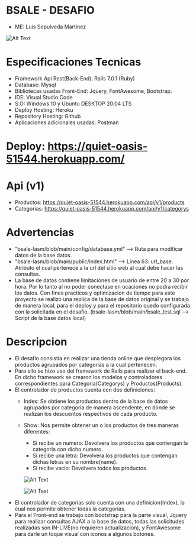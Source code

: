 # BSALE - DESAFIO
* ME: Luis Sepulveda Martinez


![Alt Text](https://media.giphy.com/media/etteBIiZqGF5LHqOen/giphy.gif)

# Especificaciones Tecnicas
- Framework Api Rest(Back-End): Rails 7.0.1 (Ruby)
- Database: Mysql
- Bibliotecas usadas Front-End: Jquery, FontAwesome, Bootstrap.
- IDE: Visual Studio Code
- S.O: Windows 10 y Ubuntu DESKTOP 20.04 LTS 
- Deploy Hosting: Heroku
- Repository Hosting: Github
- Aplicaciones adicionales usadas: Postman

# Deploy: https://quiet-oasis-51544.herokuapp.com/
# Api (v1)
- Productos: https://quiet-oasis-51544.herokuapp.com/api/v1/products
- Categorias: https://quiet-oasis-51544.herokuapp.com/api/v1/categorys

# Advertencias

- "bsale-lasm/blob/main/config/database.yml" --> Ruta para modificar datos de la base datos.
- "bsale-lasm/blob/main/public/index.html" --> Linea 63: url_base. Atributo el cual pertenece a la url del sitio web al cual debe hacer las consultas.
- La base de datos contiene limitaciones de usuario de entre 20 a 30 por hora. Por lo tanto al no poder conectase en ocaciones no podra recibir los datos. Con fines practicos y optimizacion de tiempo para este proyecto se realizo una replica de la base de datos original y se trabajo de manera local, para el deploy y para el repositorio quedo configurada con la solicitada en el desafio. (bsale-lasm/blob/main/bsale_test.sql --> Script de la base datos local)

# Descripcion

- El desafio consistia en realizar una tienda online que desplegara los productos agrupados por categorias a la cual pertenecen.
- Para ello se hizo uso del framework de Rails para realizar el back-end. En dicho framework se crearon los modelos y controladores correspondientes para Categoria(Categorys) y Productos(Products).
- El controlador de productos cuenta con dos definiciones:
  * Index: Se obtiene los productos dentro de la base de datos agrupados por categoria de manera ascendente, en donde se realizan los descuentos respectivos de cada producto.
  * Show: Nos permite obtener un o los productos de tres maneras diferentes:
    * Si recibe un numero: Devolvera los productos que contengan la categoria con dicho numero.
    * Si recibe una letra: Devolvera los productos que contengan dichas letras en su nombre(name).
    * Si recibe vacio: Devolvera todos los productos.
   
    ![Alt Text](https://media.giphy.com/media/HfTuxthNowgsFxIKFj/giphy.gif)
    
    ![Alt Text](https://media.giphy.com/media/YazqsJbKNPelyIlnSq/giphy.gif)
- El controlador de categorias solo cuenta con una definicion(Index), la cual nos permite obtener todas la categorias.
- Para el Front-end se trabajo con bootstrap para la parte visual, Jquery para realizar consultas AJAX a la base de datos, todas las solicitudes realizadas son IN-LIVE(no requieren actualizacion), y FontAwesome para darle un toque visual con iconos a algunos botones.
